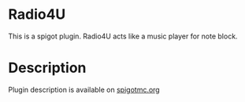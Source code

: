 # Radio4U
This is a spigot plugin. Radio4U acts like a music player for note block.


# Description
Plugin description is available on [spigotmc.org](https://www.spigotmc.org/resources/radio4u-a-noteblock-music-player.53795/)
